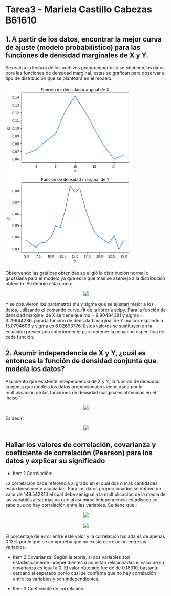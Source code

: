 # Tarea3  - Mariela Castillo Cabezas B61610
## 1. A partir de los datos, encontrar la mejor curva de ajuste (modelo probabilístico) para las funciones de densidad marginales de X y Y.

Se realiza la lectura de los archivos proporcionados y se obtienen los datos para las funciones de densidad marginal, estas se grafican para observar el tipo de distribución que se planteará en el modelo:

![GitHub Logo](fX.png)    ![GitHub Logo](fY.png)

Observando las gráficas obtenidas se eligió la distribución normal o gaussiana para el modelo ya que es la que más se asemeja a la distribución obtenida. Se definió esta como: 
<p align="center">
  <img src="https://render.githubusercontent.com/render/math?math=f_x(x) = \frac{1}{\sqrt{2\pi \sigma ^2}} exp \left[ \frac{-(x -\mu)^2}{2\sigma^2} \right]">  
</p>

Y se obtuvieron los parámetros mu y sigma que se ajustan mejor a los datos, utilizando el comando curve_fit de la librería scipy. Para la función de densidad marginal de X se tiene que mu = 9.90484381 y sigma = 3.29944286, para la función de densidad marginal de Y mu corresponde a 15.0794609 y sigma es 6.02693776. Estos valores se sustituyen en la ecuación presentada anteriormente para obtener la ecuación específica de cada función. 

## 2. Asumir independencia de X y Y, ¿cuál es entonces la función de densidad conjunta que modela los datos? 
Asumiento que existente independencia de X y Y, la función de densidad conjunta que modela los datos proporcionados viene dada por la multiplicación de las funciones de densidad marginales obtenidas en el inciso 1: 

<p align="center">
  <img src="https://render.githubusercontent.com/render/math?math=f_{x,y}(x,y) = f_{x}(x)\cdotf_{y}(y)">  
</p>

Es decir:

<p align="center">
  <img src="https://render.githubusercontent.com/render/math?math=f_{x,y}(x,y) = \frac{1}{\sqrt{2%20\pi\cdot10.8860}}%20exp{\left[\frac{-(x-9.9048)^2}{2\cdot10.8860}\right]} \cdot \frac{1}{\sqrt{2%20\pi\cdot36.3235}}%20exp{\left[\frac{-(x-15.0795)^2}{2\cdot36.3235}\right]} ">  
</p>

## Hallar los valores de correlación, covarianza y coeficiente de correlación (Pearson) para los datos y explicar su significado

* Item 1 Correlación: 

La correlación hace referencia al grado en el cual dos o más cantidades están linealmente asociadas. Para los datos proporcionados se obtuvo un valor de 149.542810 el cual debe ser igual a la multiplicación de la media de las variables aleatorias ya que al asumirse independencia estadística se sabe que no hay correlación entre las variables. 
Se tiene que : 

<p align="center">
  <img src="https://render.githubusercontent.com/render/math?math=R_{XY} = E\left[X \right]E\left[ Y\right]">  
</p>

<p align="center">
  <img src="https://render.githubusercontent.com/render/math?math=  R_{XY} = 9.9048 \cdot 15.07945 = 149.3597">  
</p>

El porcentaje de error entre este valor y la correlación hallada es de apenas 0.12% por lo que se comprueba que no existe correlación entre las variables.

* Item 2 Covarianza: 
Según la teoría, si dos variables son estadísticamente independientes o no están relacionadas el valor de su covarianza es igual a 0. El valor obtenido fue de de 0.18310, bastante cercano al esperado por lo cual se confirma que no hay correlación entre las variables y son independientes. 

* Item 3 Coeficiente de correlación: 

